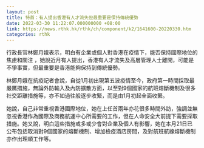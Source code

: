 ```yaml
---
layout: post
title: 特首：有人提出香港有人才流失但最重要是保持傳統優勢
date: 2022-03-30 11:22:07.000000000 +08:00
link: https://news.rthk.hk/rthk/ch/component/k2/1641600-20220330.htm
categories: rthk
---
```


行政長官林鄭月娥表示，明白有企業或個人對香港在疫情下，能否保持國際地位的焦慮和關注 ，她說近月有人提出，香港有人才流失及高層管理人士離開，可能是不爭事實，但最重要是香港能夠保持到傳統優勢。

林鄭月娥在抗疫記者會說，自從1月初出現第五波疫情至今，政府第一時間採取最嚴厲措施，無論外防輸入及內防擴散方面，以至對9個國家的航班熔斷機制及很多社交距離措施等，亦不如過往般逐步收緊，而是由1月初起全面收緊。

她說，自己非常重視香港國際地位，她在上任首兩年亦花很多時間外訪，強調並無忽視香港作為國際及商務航運中心所需要的工作，但在人命安全大前提下需要採取措施。她又說，明白這些措施或多或少會對企業及個人有影響，她在本月21日已公布包括取消對9個國家的熔斷機制、增加檢疫酒店房間，及對航班航線熔斷機制亦作出理順工作等。
